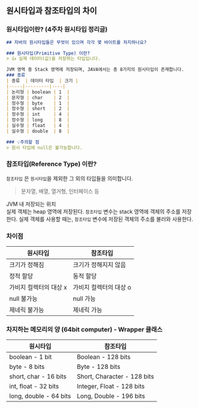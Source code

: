## 원시타입과 참조타입의 차이

### 원시타입이란? (4주차 원시타입 정리글)
```markdown
## 자바의 원시타입들은 무엇이 있으며 각각 몇 바이트를 차지하나요?

### 원시타입(Primitive Type) 이란?
> 👍 실제 데이터(값)을 저장하는 타입입니다.

JVM 영역 중 Stack 영역에 저장되며, JAVA에서는 총 8가지의 원시타입이 존재합니다.
### 종류
| 종류  | 데이터 타입  | 크기 |
|-----|---------|----|
| 논리형 | boolean | 1  |
| 문자형 | char    | 2  |
| 정수형 | byte    | 1  |
| 정수형 | short   | 2  |
| 정수형 | int     | 4  |
| 정수형 | long    | 8  |
| 실수형 | float   | 4  |
| 실수형 | double  | 8  |

### 💡주의할 점
> 원시 타입에 null은 불가능합니다.
```

### 참조타입(Reference Type) 이란?

`참조타입` 은 `원시타입`을 제외한 그 외의 타입들을 의미합니다.
> 문자열, 배열, 열거형, 인터페이스 등

JVM 내 저장되는 위치<br>
실제 객체는 heap 영역에 저장된다.
`참조타입` 변수는 stack 영역에 객체의 주소를 저장한다. 실제 객체를 사용할 때는,
`참조타입` 변수에 저장된 객체의 주소를 불러와 사용한다.

### 차이점
| 원시타입          | 참조타입          |
|---------------|---------------|
| 크기가 정해짐       | 크기가 정해지지 않음   |
| 정적 할당         | 동적 할당         |
| 가비지 컬렉터의 대상 x | 가비지 컬렉터의 대상 o |
| null 불가능      | null 가능       |
| 제네릭 불가능       | 제네릭 가능        |

### 차지하는 메모리의 양 (64bit computer) - Wrapper 클래스
| 원시타입                   | 참조타입                        |
|------------------------|-----------------------------|
| boolean - 1 bit        | Boolean - 128 bits          |
| byte - 8 bits          | Byte - 128 bits             |
| short, char - 16 bits  | Short, Character - 128 bits |
| int, float - 32 bits   | Integer, Float - 128 bits   |
| long, double - 64 bits | Long, Double - 196 bits     |
